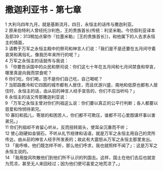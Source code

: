 # 撒迦利亚书 - 第七章
  
 1 大利乌四年九月，就是基斯流月，四日，永恒主的话传与撒迦利亚。  
 2 原来伯特利人曾经托沙利色，王的贵族首长(传统：利坚米勒。今仿叙利亚译本及耶39：313稍加点窜作『拉墨米勒』［王的贵族首长］)，和他属下的人去求永恒主的情面，  
 3 请教于万军之永恒主殿中的祭司和神言人们说：「我们是不是还要在五月间守着哀哭和离俗礼，像我历年来所行的呢？」  
 4 万军之永恒主的话就传与我说：  
 5 「你要告诉国中的众民和祭司说：你们这七十年在五月间和七月间禁食和举哀，哪里真是向我而禁食呢？  
 6 你们吃，你们喝，岂不是你们自己吃，自己喝呢？  
 7 当耶路撒冷和它四围的城市都有人居住，而且优游兴盛，南地和低原也都有人居住时，永恒主的话，由从前的神言人经手宣告的，你们不应当听吗？」  
 8 永恒主的话又传那撒迦利亚说：  
 9 「万军之永恒主曾对你们列祖这么说：你们要以真正的公平行判断；各人都要以慈爱和怜悯待弟兄。  
 10 寡妇和孤儿，寄居的和困苦人，你们都不可欺压，谁都不可心里图谋坏事以害弟兄。」  
 11 你们列祖却不肯留心听从，反而扭转肩头，使耳朵沉重而不听；  
 12 使心刚硬如金钢石，不听从礼节规律和话语，就是万军之永恒主用自己的灵所传达，由从前的神言人经手所发表的；故此有大震怒从万军之永恒主那里发出。  
 13 「我呼唤，他们既怎样不听，那么他们呼求，我也就照样不闻了」：这是万军之永恒主说的。  
 14 「我用旋风吹散他们到他们所不认识的列国去。这样，国土在他们去后也就变为荒凉，甚至无人来回经过；因为他们使可喜爱之地荒凉了。」